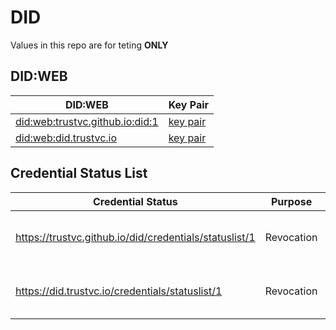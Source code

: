 # DID
Values in this repo are for teting **ONLY**

## DID:WEB
| DID:WEB | Key Pair |
| --- | --- |
| [did:web:trustvc.github.io:did:1](https://trustvc.github.io/did/1/did.json) | [key pair](https://trustvc.github.io/did/1/didKeyPairs.json) |
| [did:web:did.trustvc.io](https://did.trustvc.io/.well-known/did.json) | [key pair](https://did.trustvc.io/.well-known/didKeyPairs.json) |

## Credential Status List
| Credential Status | Purpose | |
| --- | --- | --- |
| https://trustvc.github.io/did/credentials/statuslist/1 | Revocation | Index 5 - 9 are marked as True |
| https://did.trustvc.io/credentials/statuslist/1 | Revocation | Index 5 - 9 are marked as True |